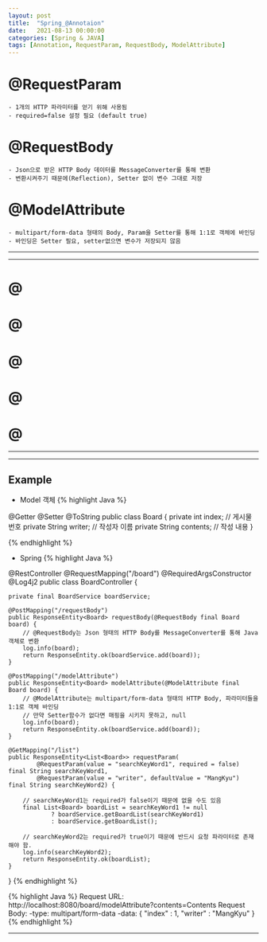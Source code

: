 ```yaml
---
layout: post
title:  "Spring_@Annotaion"
date:   2021-08-13 00:00:00
categories: [Spring & JAVA]
tags: [Annotation, RequestParam, RequestBody, ModelAttribute]
---
```


# @RequestParam
    - 1개의 HTTP 파라미터를 얻기 위해 사용됨
    - required=false 설정 필요 (default true)   
   
# @RequestBody
    - Json으로 받은 HTTP Body 데이터를 MessageConverter를 통해 변환
    - 변환시켜주기 때문에(Reflection), Setter 없이 변수 그대로 저장    
   
# @ModelAttribute
    - multipart/form-data 형태의 Body, Param을 Setter를 통해 1:1로 객체에 바인딩
    - 바인딩은 Setter 필요, setter없으면 변수가 저장되지 않음   
   
      
         
 ---           
 - - -           
# @
   

# @
   

# @
    

# @
   

# @

- - -
- - -

## Example

 - Model 객체 
{% highlight Java %}

@Getter
@Setter
@ToString
public class Board {
    private int index; // 게시물 번호
    private String writer; // 작성자 이름
    private String contents;  // 작성 내용
}

{% endhighlight %}


 - Spring 
{% highlight Java %}

@RestController
@RequestMapping("/board")
@RequiredArgsConstructor
@Log4j2
public class BoardController {

    private final BoardService boardService;

    @PostMapping("/requestBody")
    public ResponseEntity<Board> requestBody(@RequestBody final Board board) {
        // @RequestBody는 Json 형태의 HTTP Body를 MessageConverter를 통해 Java 객체로 변환
        log.info(board);
        return ResponseEntity.ok(boardService.add(board));
    }

    @PostMapping("/modelAttribute")
    public ResponseEntity<Board> modelAttribute(@ModelAttribute final Board board) {
        // @ModelAttribute는 multipart/form-data 형태의 HTTP Body, 파라미터들을 1:1로 객체 바인딩
        // 만약 Setter함수가 없다면 매핑을 시키지 못하고, null
        log.info(board);
        return ResponseEntity.ok(boardService.add(board));
    }

    @GetMapping("/list")
    public ResponseEntity<List<Board>> requestParam(
            @RequestParam(value = "searchKeyWord1", required = false) final String searchKeyWord1,
            @RequestParam(value = "writer", defaultValue = "MangKyu") final String searchKeyWord2) {

        // searchKeyWord1는 required가 false이기 때문에 없을 수도 있음
        final List<Board> boardList = searchKeyWord1 != null
                ? boardService.getBoardList(searchKeyWord1)
                : boardService.getBoardList();

        // searchKeyWord2는 required가 true이기 때문에 반드시 요청 파라미터로 존재해야 함.
        log.info(searchKeyWord2);
        return ResponseEntity.ok(boardList);
    }
}
{% endhighlight %}

{% highlight Java %}
Request URL: http://localhost:8080/board/modelAttribute?contents=Contents
Request Body:
    -type: multipart/form-data
    -data: {
            "index"  : 1,
            "writer" : "MangKyu"
    }
{% endhighlight %}
 
- - -



